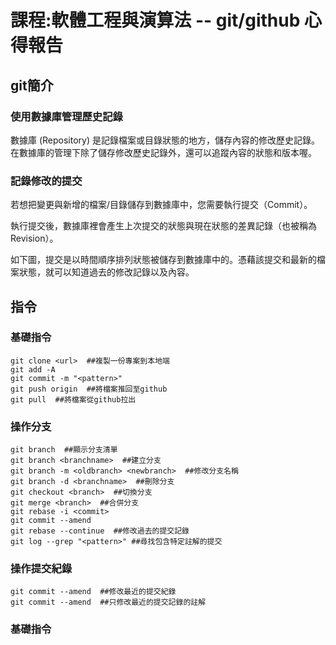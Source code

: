 # 課程:軟體工程與演算法 -- git/github 心得報告
## git簡介
### 使用數據庫管理歷史記錄
數據庫 (Repository) 是記錄檔案或目錄狀態的地方，儲存內容的修改歷史記錄。在數據庫的管理下除了儲存修改歷史記錄外，還可以追蹤內容的狀態和版本喔。
### 記錄修改的提交

若想把變更與新增的檔案/目錄儲存到數據庫中，您需要執行提交（Commit）。

執行提交後，數據庫裡會產生上次提交的狀態與現在狀態的差異記錄（也被稱為Revision）。

如下圖，提交是以時間順序排列狀態被儲存到數據庫中的。憑藉該提交和最新的檔案狀態，就可以知道過去的修改記錄以及內容。

## 指令
### 基礎指令
```
git clone <url>  ##複製一份專案到本地端
git add -A
git commit -m "<pattern>"
git push origin  ##將檔案推回至github
git pull  ##將檔案從github拉出
```
### 操作分支
```
git branch  ##顯示分支清單
git branch <branchname>  ##建立分支
git branch -m <oldbranch> <newbranch>  ##修改分支名稱
git branch -d <branchname>  ##刪除分支
git checkout <branch>  ##切換分支
git merge <branch>  ##合併分支
git rebase -i <commit>
git commit --amend
git rebase --continue  ##修改過去的提交記錄
git log --grep "<pattern>" ##尋找包含特定註解的提交
```
### 操作提交紀錄
```
git commit --amend  ##修改最近的提交紀錄
git commit --amend  ##只修改最近的提交記錄的註解

```
### 基礎指令
```
```